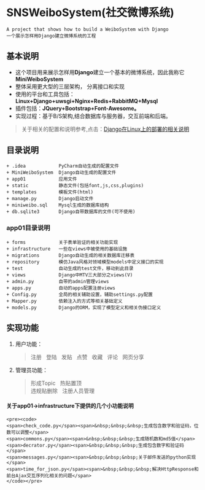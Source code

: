 # SNSWeiboSystem(社交微博系统) #
	A project that shows how to build a WeiboSystem with Django
	一个展示怎样用Django建立微博系统的工程
## 基本说明 ##
* 这个项目用来展示怎样用**Django**建立一个基本的微博系统，因此我称它**MiniWeiboSystem**
* 整体采用更大型的三层架构， 分离接口和实现
* 使用的平台和工具包括： **Linux+Django+uwsgi+Nginx+Redis+RabbitMQ+Mysql** 
* 插件包括：**JQuery+Bootstrap+Font-Awesome。**
* 实现过程：基于B/S架构,结合数据库与服务器，交互前端和后端。
> 关于相关的配置和说明参考,点击：[Django在Linux上的部署的相关说明](https://github.com/lyamango/DeployDjangoOnLinux)
		
		
## 目录说明
	+ .idea            PyCharm自动生成的配置文件
	+ MiniWeiboSystem  Django自动生成的配置文件
	+ app01            应用文件
	+ static           静态文件(包括font,js,css,plugins)
	+ templates        模板文件(html)
	+ manage.py        Django启动文件
	+ miniweibo.sql    Mysql生成的数据库结构
	+ db.sqlite3       Django自带数据库的文件(可不使用)
### app01目录说明 
	+ forms            关于表单验证的相关功能实现
	+ infrastructure   一些在views中被使用的基础设施
	+ migrations       Django自动生成的相关数据库迁移表
	+ repository       模仿Java风格对领域模型models中定义接口的实现
	+ test             自动生成的test文件，移动到此目录
	+ views            Django中MTV三大部分之views(V)
	+ admin.py         自带的admin管理views
	+ apps.py          自动的apps配置注册views
	+ Config.py        全局的相关辅助设置，辅助settings.py配置
	+ Mapper.py        依赖注入的方式等相关基础定义
	+ models.py        Django的ORM，实现了模型定义和相关伪接口定义

## 实现功能 
1. 用户功能： 
	> 注册 &nbsp;
	> 登陆 &nbsp;
	> 发贴 &nbsp;
	> 点赞 &nbsp;
	> 收藏 &nbsp;
	> 评论 &nbsp;
	> 网页分享
2. 管理员功能：
	> 形成Topic &nbsp; 
	> 热贴置顶 &nbsp;  	
	> 违规贴删除 &nbsp;
	> 注册人员管理

#### 关于app01->infrastructure下提供的几个小功能说明
``` 
<pre><code>
<span>check_code.py</span><span>&nbsp;&nbsp;&nbsp;生成包含数字和验证码，位数可以调整</span>
<span>commons.py</span><span>&nbsp;&nbsp;&nbsp;生成随机数和md5值</span>
<span>decrator.py</span><span>&nbsp;&nbsp;&nbsp;生成包含数字和验证码</span>
<span>messages.py</span><span>&nbsp;&nbsp;&nbsp;关于邮件发送的python实现</span>
<span>time_for_json.py</span><span>&nbsp;&nbsp;&nbsp;解决HttpResponse和前台Ajax交互序列化相关的问题</span>
</code></pre>

```
	

